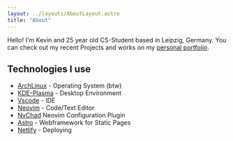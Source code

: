 ```yaml
---
layout: ../layouts/AboutLayout.astro
title: "About"
---
```


Hello! I'm Kevin and 25 year old CS-Student based in Leipzig, Germany. You can check out my recent Projects and works on my [personal portfolio](https://satnaing.dev/blog).

## Technologies I use

- [ArchLinux](https://archlinux.org/) - Operating System (btw)
- [KDE-Plasma](https://kde.org/de/plasma-desktop/) - Desktop Environment
- [Vscode](https://code.visualstudio.com/) - IDE
- [Neovim](https://neovim.io/) - Code/Text Editor
- [NvChad](https://nvchad.com/) Neovim Configuration Plugin
- [Astro](https://astro.build/) - Webframework for Static Pages
- [Netlify](https://www.netlify.com) - Deploying 
